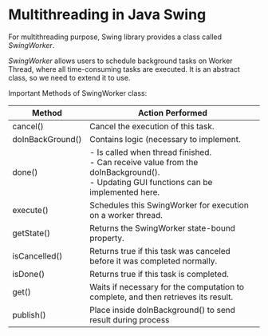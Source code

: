 # Multithreading in Java Swing

For multithreading purpose, Swing library provides a class called _SwingWorker_. 

_SwingWorker_ allows users to schedule background tasks on Worker Thread,
where all time-consuming 
tasks are executed.
It is an abstract class, so we need to extend it to use.

[//]: # (The class has 3 generic types: V, P, and R. V is the type of the value returned by doInBackground&#40;&#41; method. P is the type of the value passed to the process&#40;&#41; method. R is the type of the value returned by the get&#40;&#41; method.)

Important Methods of SwingWorker class:

| Method           | Action Performed                                                                                                                              |
|------------------|-----------------------------------------------------------------------------------------------------------------------------------------------|
| cancel()         | Cancel the execution of this task.                                                                                                            |
| doInBackGround() | Contains logic (necessary to implement.                                                                                                       |
| done()           | - Is called when thread finished. <br/> - Can receive value from the doInBackground().<br/> - Updating GUI functions can be implemented here. |
| execute()        | 	Schedules this SwingWorker for execution on a worker thread.                                                                                 |
| getState()       | 	Returns the SwingWorker state-bound property.                                                                                                |
| isCancelled()    | Returns true if this task was canceled before it was completed normally.                                                                      |
| isDone()         | Returns true if this task is completed.                                                                                                       |
| get()            | Waits if necessary for the computation to complete, and then retrieves its result.                                                            |
| publish()        | Place inside doInBackground() to send result during process                                                                                   |

